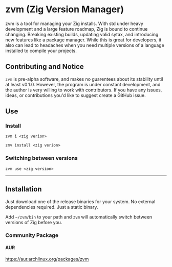 # zvm (Zig Version Manager)

zvm is a tool for managing your Zig installs. With std under heavy development and a 
large feature roadmap, Zig is bound to continue changing. Breaking existing builds, updating 
valid sytax, and introducing new features like a package manager. While this is great for developers, it also
can lead to headaches when you need multiple versions of a language installed to compile your projects.

## Contributing and Notice
`zvm` is pre-alpha software, and makes no guarentees about its stability until at least v0.1.0. However, the program is under constant development, and the author is very willing to work with contributors. If you have any issues, ideas, or contributions you'd like to suggest create a GitHub issue. 

## Use
### Install
`zvm i <zig verion>`

`zmv install <zig verion>`

### Switching between versions
`zvm use <zig version>`
<hr>

## Installation
Just download one of the release binaries for your system. No external dependencies required. Just a static binary.

Add `~/zvm/bin` to your path and `zvm` will automatically switch between versions of Zig before you.

### Community Package
#### AUR
https://aur.archlinux.org/packages/zvm
